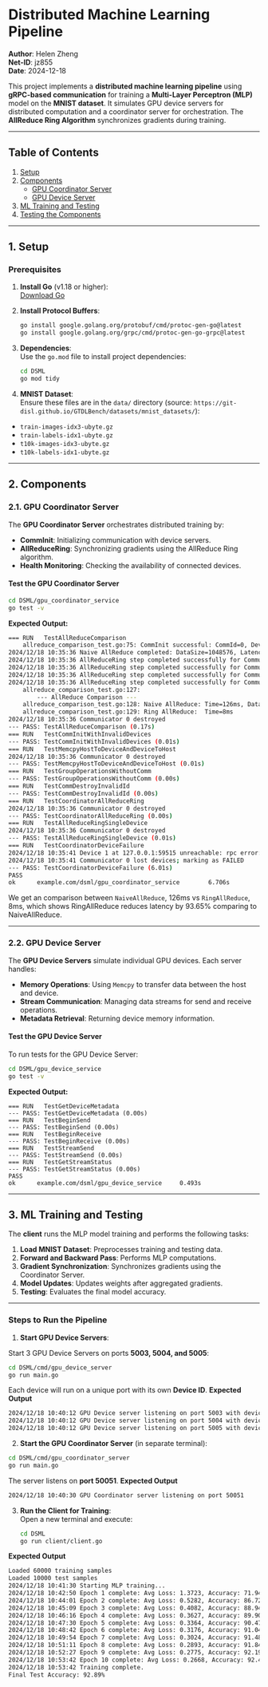 # **Distributed Machine Learning Pipeline**

**Author**: Helen Zheng  
**Net-ID**: jz855  
**Date**: 2024-12-18  

This project implements a **distributed machine learning pipeline** using **gRPC-based communication** for training a **Multi-Layer Perceptron (MLP)** model on the **MNIST dataset**. It simulates GPU device servers for distributed computation and a coordinator server for orchestration. The **AllReduce Ring Algorithm** synchronizes gradients during training.

---

## **Table of Contents**

1. [Setup](#setup)  
2. [Components](#components)  
   - [GPU Coordinator Server](#gpu-coordinator-server)  
   - [GPU Device Server](#gpu-device-server)  
3. [ML Training and Testing](#ml-training-and-testing)  
4. [Testing the Components](#testing-the-components)  

---

## **1. Setup**

### Prerequisites

1. **Install Go** (v1.18 or higher):  
   [Download Go](https://golang.org/doc/install)

2. **Install Protocol Buffers**:  
   ```bash
   go install google.golang.org/protobuf/cmd/protoc-gen-go@latest
   go install google.golang.org/grpc/cmd/protoc-gen-go-grpc@latest
   ```

3. **Dependencies**:  
   Use the `go.mod` file to install project dependencies:  
   ```bash
   cd DSML
   go mod tidy
   ```

4. **MNIST Dataset**:  
Ensure these files are in the `data/` directory (source: `https://git-disl.github.io/GTDLBench/datasets/mnist_datasets/`):
- `train-images-idx3-ubyte.gz`  
- `train-labels-idx1-ubyte.gz`  
- `t10k-images-idx3-ubyte.gz`  
- `t10k-labels-idx1-ubyte.gz`  

---

## **2. Components**

### **2.1. GPU Coordinator Server**

The **GPU Coordinator Server** orchestrates distributed training by:  
- **CommInit**: Initializing communication with device servers.  
- **AllReduceRing**: Synchronizing gradients using the AllReduce Ring algorithm.  
- **Health Monitoring**: Checking the availability of connected devices.


#### **Test the GPU Coordinator Server**  

```bash
cd DSML/gpu_coordinator_service
go test -v
```
**Expected Output:**
```bash
=== RUN   TestAllReduceComparison
    allreduce_comparison_test.go:75: CommInit successful: CommId=0, Devices=3
2024/12/18 10:35:36 Naive AllReduce completed: DataSize=1048576, Latency=10ms, TotalTime=83ms, TotalDataTransferred=6291456 bytes
2024/12/18 10:35:36 AllReduceRing step completed successfully for Communicator 0
2024/12/18 10:35:36 AllReduceRing step completed successfully for Communicator 0
2024/12/18 10:35:36 AllReduceRing step completed successfully for Communicator 0
2024/12/18 10:35:36 AllReduceRing step completed successfully for Communicator 0
    allreduce_comparison_test.go:127: 
        --- AllReduce Comparison ---
    allreduce_comparison_test.go:128: Naive AllReduce: Time=126ms, DataTransferred=6291456 bytes
    allreduce_comparison_test.go:129: Ring AllReduce:  Time=8ms
2024/12/18 10:35:36 Communicator 0 destroyed
--- PASS: TestAllReduceComparison (0.17s)
=== RUN   TestCommInitWithInvalidDevices
--- PASS: TestCommInitWithInvalidDevices (0.01s)
=== RUN   TestMemcpyHostToDeviceAndDeviceToHost
2024/12/18 10:35:36 Communicator 0 destroyed
--- PASS: TestMemcpyHostToDeviceAndDeviceToHost (0.01s)
=== RUN   TestGroupOperationsWithoutComm
--- PASS: TestGroupOperationsWithoutComm (0.00s)
=== RUN   TestCommDestroyInvalidId
--- PASS: TestCommDestroyInvalidId (0.00s)
=== RUN   TestCoordinatorAllReduceRing
2024/12/18 10:35:36 Communicator 0 destroyed
--- PASS: TestCoordinatorAllReduceRing (0.00s)
=== RUN   TestAllReduceRingSingleDevice
2024/12/18 10:35:36 Communicator 0 destroyed
--- PASS: TestAllReduceRingSingleDevice (0.01s)
=== RUN   TestCoordinatorDeviceFailure
2024/12/18 10:35:41 Device 1 at 127.0.0.1:59515 unreachable: rpc error: code = Unavailable desc = connection error: desc = "transport: Error while dialing: dial tcp 127.0.0.1:59515: connect: connection refused"
2024/12/18 10:35:41 Communicator 0 lost devices; marking as FAILED
--- PASS: TestCoordinatorDeviceFailure (6.01s)
PASS
ok      example.com/dsml/gpu_coordinator_service        6.706s
```

We get an comparison between `NaiveAllReduce`, 126ms vs `RingAllReduce`, 8ms, which shows RingAllReduce reduces latency by 93.65% comparing to NaiveAllReduce.

---

### **2.2. GPU Device Server**

The **GPU Device Servers** simulate individual GPU devices. Each server handles:  
- **Memory Operations**: Using `Memcpy` to transfer data between the host and device.  
- **Stream Communication**: Managing data streams for send and receive operations.  
- **Metadata Retrieval**: Returning device memory information.

#### **Test the GPU Device Server**  
To run tests for the GPU Device Server:  
```bash
cd DSML/gpu_device_service
go test -v
```
**Expected Output:**
```base
=== RUN   TestGetDeviceMetadata
--- PASS: TestGetDeviceMetadata (0.00s)
=== RUN   TestBeginSend
--- PASS: TestBeginSend (0.00s)
=== RUN   TestBeginReceive
--- PASS: TestBeginReceive (0.00s)
=== RUN   TestStreamSend
--- PASS: TestStreamSend (0.00s)
=== RUN   TestGetStreamStatus
--- PASS: TestGetStreamStatus (0.00s)
PASS
ok      example.com/dsml/gpu_device_service     0.493s
```

---

## **3. ML Training and Testing**

The **client** runs the MLP model training and performs the following tasks:  
1. **Load MNIST Dataset**: Preprocesses training and testing data.  
2. **Forward and Backward Pass**: Performs MLP computations.  
3. **Gradient Synchronization**: Synchronizes gradients using the Coordinator Server.  
4. **Model Updates**: Updates weights after aggregated gradients.  
5. **Testing**: Evaluates the final model accuracy.

---

### **Steps to Run the Pipeline**

1. **Start GPU Device Servers**:  

Start 3 GPU Device Servers on ports **5003, 5004, and 5005**:  

```bash
cd DSML/cmd/gpu_device_server
go run main.go
```
Each device will run on a unique port with its own **Device ID**.
**Expected Output**
```bash
2024/12/18 10:40:12 GPU Device server listening on port 5003 with device ID 1
2024/12/18 10:40:12 GPU Device server listening on port 5004 with device ID 2
2024/12/18 10:40:12 GPU Device server listening on port 5005 with device ID 3
```

2. **Start the GPU Coordinator Server** (in separate terminal):  
   
```bash
cd DSML/cmd/gpu_coordinator_server
go run main.go
```
The server listens on **port 50051**.
**Expected Output**
```bash
2024/12/18 10:40:30 GPU Coordinator server listening on port 50051
```

3. **Run the Client for Training**:  
   Open a new terminal and execute:  
   ```bash
   cd DSML
   go run client/client.go
   ```

**Expected Output**
```bash
Loaded 60000 training samples
Loaded 10000 test samples
2024/12/18 10:41:30 Starting MLP training...
2024/12/18 10:42:50 Epoch 1 complete: Avg Loss: 1.3723, Accuracy: 71.94%                                   
2024/12/18 10:44:01 Epoch 2 complete: Avg Loss: 0.5282, Accuracy: 86.72%                                    
2024/12/18 10:45:09 Epoch 3 complete: Avg Loss: 0.4082, Accuracy: 88.94%                                  
2024/12/18 10:46:16 Epoch 4 complete: Avg Loss: 0.3627, Accuracy: 89.90%                                  
2024/12/18 10:47:30 Epoch 5 complete: Avg Loss: 0.3364, Accuracy: 90.47%                                   
2024/12/18 10:48:42 Epoch 6 complete: Avg Loss: 0.3176, Accuracy: 91.04%                                   
2024/12/18 10:49:54 Epoch 7 complete: Avg Loss: 0.3024, Accuracy: 91.48%                                   
2024/12/18 10:51:11 Epoch 8 complete: Avg Loss: 0.2893, Accuracy: 91.84%                                   
2024/12/18 10:52:27 Epoch 9 complete: Avg Loss: 0.2775, Accuracy: 92.19%                                   
2024/12/18 10:53:42 Epoch 10 complete: Avg Loss: 0.2668, Accuracy: 92.49%                                   
2024/12/18 10:53:42 Training complete.
Final Test Accuracy: 92.89%   
```

